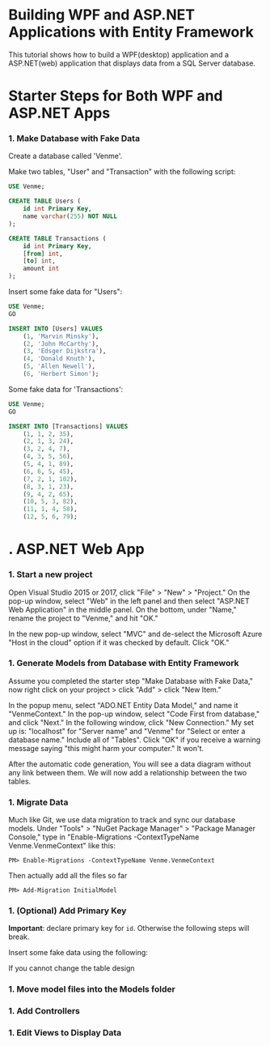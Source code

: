 # Building WPF and ASP.NET Applications with Entity Framework

This tutorial shows how to build a WPF(desktop) application and a ASP.NET(web) application that displays data from a SQL Server database. 

# Starter Steps for Both WPF and ASP.NET Apps

### 1. Make Database with Fake Data

Create a database called 'Venme'.

Make two tables, "User" and "Transaction" with the following script:

```sql
USE Venme;

CREATE TABLE Users (
	id int Primary Key,
	name varchar(255) NOT NULL
);

CREATE TABLE Transactions (
	id int Primary Key,
	[from] int,
	[to] int,
	amount int
);
```

Insert some fake data for "Users":

```sql
USE Venme;
GO

INSERT INTO [Users] VALUES 
	(1, 'Marvin Minsky'), 
	(2, 'John McCarthy'), 
	(3, 'Edsger Dijkstra'), 
	(4, 'Donald Knuth'), 
	(5, 'Allen Newell'), 
	(6, 'Herbert Simon');
```



Some fake data for 'Transactions':

```sql
USE Venme;
GO

INSERT INTO [Transactions] VALUES 
	(1, 1, 2, 35), 
	(2, 1, 3, 24), 
	(3, 2, 4, 7), 
	(4, 3, 5, 56), 
	(5, 4, 1, 89), 
	(6, 6, 5, 45),
	(7, 2, 1, 102), 
	(8, 3, 1, 23), 
	(9, 4, 2, 65), 
	(10, 5, 3, 82), 
	(11, 1, 4, 58), 
	(12, 5, 6, 79);
```




# . ASP.NET Web App

### 1. Start a new project

Open Visual Studio 2015 or 2017, click "File" > "New" > "Project." On the pop-up window, select "Web" in the left panel and then select "ASP.NET Web Application" in the middle panel. On the bottom, under "Name," rename the project to "Venme," and hit "OK."

In the new pop-up window, select "MVC" and de-select the Microsoft Azure "Host in the cloud" option if it was checked by default. Click "OK."

### 1. Generate Models from Database with Entity Framework

Assume you completed the starter step "Make Database with Fake Data," now right click on your project > click "Add" > click "New Item."

In the popup menu, select "ADO.NET Entity Data Model," and name it "VenmeContext." In the pop-up window, select "Code First from database," and click "Next." In the following window, click "New Connection." My set up is: "localhost" for "Server name" and "Venme" for "Select or enter a database name." Include all of "Tables". Click "OK" if you receive a warning message saying "this might harm your computer." It won't.

After the automatic code generation, You will see a data diagram without any link between them. We will now add a relationship between the two tables.

### 1. Migrate Data

Much like Git, we use data migration to track and sync our database models. Under "Tools" > "NuGet Package Manager" > "Package Manager Console," type in "Enable-Migrations -ContextTypeName Venme.VenmeContext" like this:

```
PM> Enable-Migrations -ContextTypeName Venme.VenmeContext
```

Then actually add all the files so far
```
PM> Add-Migration InitialModel
```

### 1. (Optional) Add Primary Key

**Important**: declare primary key for `id`. Otherwise the following steps will break.

Insert some fake data using the following:

If you cannot change the table design

### 1. Move model files into the Models folder







### 1. Add Controllers


### 1. Edit Views to Display Data
